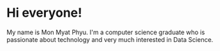 # Hi everyone!

My name is Mon Myat Phyu. I'm a computer science graduate who is passionate about technology and very much interested in Data Science. 
